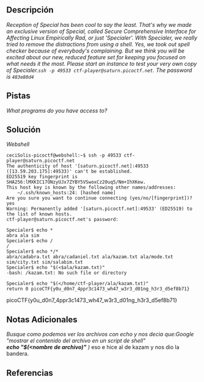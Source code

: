 
## Descripción

*Reception of Special has been cool to say the least. That's why we made an exclusive version of Special, called Secure Comprehensive Interface for Affecting Linux Empirically Rad, or just 'Specialer'. With Specialer, we really tried to remove the distractions from using a shell. Yes, we took out spell checker because of everybody's complaining. But we think you will be excited about our new, reduced feature set for keeping you focused on what needs it the most. Please start an instance to test your very own copy of Specialer.`ssh -p 49533 ctf-player@saturn.picoctf.net`. The password is `483e80d4`*
## Pistas

*What programs do you have access to?*
## Solución

*Webshell*
```
ceciSolis-picoctf@webshell:~$ ssh -p 49533 ctf-player@saturn.picoctf.net
The authenticity of host '[saturn.picoctf.net]:49533 ([13.59.203.175]:49533)' can't be established.
ED25519 key fingerprint is SHA256:lMXKIC17ONzyUJx7ZYBY5VSwoxCz20uq5/Nm+IhXKew.
This host key is known by the following other names/addresses:
    ~/.ssh/known_hosts:24: [hashed name]
Are you sure you want to continue connecting (yes/no/[fingerprint])? yes
Warning: Permanently added '[saturn.picoctf.net]:49533' (ED25519) to the list of known hosts.
ctf-player@saturn.picoctf.net's password: 

Specialer$ echo *
abra ala sim
Specialer$ echo /
/
Specialer$ echo */*
abra/cadabra.txt abra/cadaniel.txt ala/kazam.txt ala/mode.txt sim/city.txt sim/salabim.txt
Specialer$ echo "$(<$ala/kazam.txt)"
-bash: /kazam.txt: No such file or directory

Specialer$ echo "$(</home/ctf-player/ala/kazam.txt)"
return 0 picoCTF{y0u_d0n7_4ppr3c1473_wh47_w3r3_d01ng_h3r3_d5ef8b71}
```
picoCTF{y0u_d0n7_4ppr3c1473_wh47_w3r3_d01ng_h3r3_d5ef8b71}
## Notas Adicionales 


*Busque como podemos ver los archivos con echo y nos decia que:Google "mostrar el contenido del archivo en un script de shell"  
 **echo "$(<nombre de archivo)"** )*
 eso e hice al de kazam y nos dio la bandera.
## Referencias 

